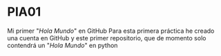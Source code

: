# PIA01
Mi primer "*Hola Mundo*" en GitHub
Para esta primera práctica he creado una cuenta en GitHub y este primer repositorio, que de momento solo contendrá un "*Hola Mundo*" en python
